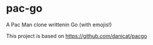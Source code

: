 # pac-go

A Pac Man clone writtenin Go (with emojis!)

This project is based on https://github.com/danicat/pacgo
